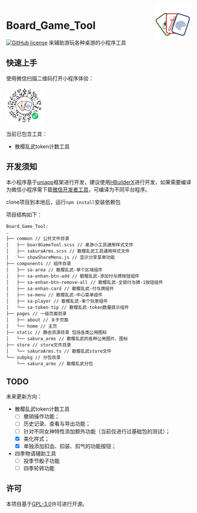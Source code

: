 
<img src="./static/logo.png" alt="Logo of the project" align="right" style="width:20%">

# Board_Game_Tool
 [![GitHub license](https://img.shields.io/github/license/RJiazhen/Board_Game_Tool)](https://github.com/RJiazhen/Board_Game_Tool/LICENSE)
来辅助游玩各种桌游的小程序工具

## 快速上手

使用微信扫描二维码打开小程序体验：

<img src="./static/wechat_QR_code.png" alt="Logo of the project" style="width:100px;">

当前已包含工具：
* 散樱乱武token计数工具

## 开发须知

本小程序基于[uniapp](https://uniapp.dcloud.net.cn/)框架进行开发，建议使用[HBuilderX](https://www.dcloud.io/hbuilderx.html)进行开发，如果需要编译为微信小程序需下载[微信开发者工具](https://developers.weixin.qq.com/miniprogram/dev/devtools/download.html)，可编译为不同平台程序。

clone项目到本地后，运行`npm install`安装依赖包

项目结构如下：
```
Board_Game_Tool:
.
├── common // 公共文件目录
│   ├── boardGameTool.scss // 桌游小工具通用样式文件
│   ├── sakuraArms.scss // 散樱乱武工具通用样式文件
│   └── showShareMenu.js // 显示分享菜单功能
├── components // 组件目录
│   ├── sa-area // 散樱乱武-单个区域组件
│   ├── sa-enhan-btn-add // 散樱乱武-添加付与牌按钮组件
│   ├── sa-enhan-btn-remove-all // 散樱乱武-全部付与牌-1按钮组件
│   ├── sa-enhan-card // 散樱乱武-付与牌组件
│   ├── sa-menu // 散樱乱武-中心菜单组件
│   ├── sa-player // 散樱乱武-单个玩家组件
│   └── sa-token-tip // 散樱乱武-token数量提示组件
├── pages // 一级页面目录
│   ├── about // 关于页面
│   └── home // 主页
├── static // 静态资源目录 包括各类公用图标
│   └── sakura_arms // 散樱乱武的各种公用图片、图标
├── store // store文件目录
│   └── sakuraArms.ts // 散樱乱武store文件
└── subpkg // 分包目录
    └── sakura_arms // 散樱乱武分包
```

## TODO
未来更新方向：

- 散樱乱武token计数工具
  - [ ] 撤销操作功能；
  - [ ] 历史记录、查看与导出功能；
  - [ ] 针对不同女神特性添加额外功能（当前仅进行过基础包的测试）；
  - [x] 美化样式；
  - [x] 单独添加扣血、扣装、扣气的功能按钮；

- 四季物语辅助工具
  - [ ] 投季节骰子功能
  - [ ] 四季轮转功能

## 许可

本项目基于[GPL-3.0](https://github.com/RJiazhen/Board_Game_Tool/blob/main/LICENSE)许可进行开源。
